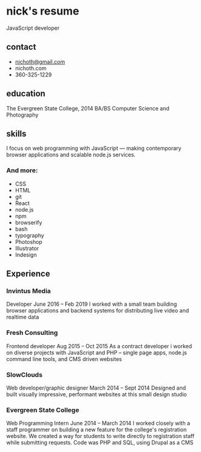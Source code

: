 # nick's resume
JavaScript developer

## contact
* nichoth@gmail.com
* nichoth.com
* 360-325-1229

## education
The Evergreen State College, 2014
BA/BS Computer Science and Photography

## skills
I focus on web programming with JavaScript &mdash; making contemporary browser applications and scalable node.js services.
### And more:
* CSS
* HTML
* git
* React
* node.js
* npm
* browserify
* bash
* typography
* Photoshop
* Illustrator
* Indesign

## Experience

### Invintus Media
Developer
June 2016 &ndash; Feb 2019
I worked with a small team building browser applications and backend systems for distributing live video and realtime data

### Fresh Consulting
Frontend developer
Aug 2015 – Oct 2015
As a contract developer i worked on diverse projects with JavaScript and PHP &ndash; single page apps, node.js command line tools, and CMS driven websites

### SlowClouds
Web developer/graphic designer
March 2014 – Sept 2014
Designed and built visually impressive, performant websites at this small design studio

### Evergreen State College
Web Programming Intern
June 2014 &ndash; March 2014
I worked closely with a staff programmer on building a new feature for the college's registration website. We created a way for students to write directly to registration staff while submitting requests. Code was PHP and SQL, using Drupal as a CMS

